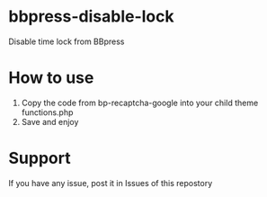 # bbpress-disable-lock
Disable time lock from BBpress

# How to use

1. Copy the code from bp-recaptcha-google into your child theme functions.php
2. Save and enjoy

# Support
If you have any issue, post it in Issues of this repostory
